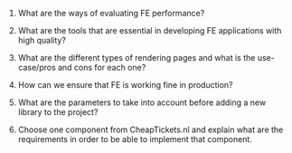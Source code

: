 1. What are the ways of evaluating FE performance?

1. What are the tools that are essential in developing FE applications with high quality?

1. What are the different types of rendering pages and what is the use-case/pros and cons for each one?

1. How can we ensure that FE is working fine in production?

1. What are the parameters to take into account before adding a new library to the project?

1. Choose one component from CheapTickets.nl and explain what are the requirements in order to be able to implement that component.